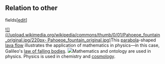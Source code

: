 ## Relation to other
fields[[edit](/w/index.php?title=Physics&action=edit&section=13 "Edit section:
Relation to other fields")]

[![](//upload.wikimedia.org/wikipedia/commons/thumb/0/01/Pahoeoe\_fountain\_original.jpg/220px-
Pahoeoe\_fountain\_original.jpg)](/wiki/File:Pahoeoe\_fountain\_original.jpg)This
[parabola](/wiki/Parabola "Parabola")-shaped [lava flow](/wiki/Lava\_flow "Lava
flow") illustrates the application of mathematics in physics—in this case,
Galileo's [law of falling bodies](/wiki/Law\_of\_falling\_bodies "Law of falling
bodies").
[![](//upload.wikimedia.org/wikipedia/commons/8/86/Physics\_and\_other\_sciences.png)](/wiki/File:Physics\_and\_other\_sciences.png)Mathematics
and ontology are used in physics. Physics is used in chemistry and
[cosmology](/wiki/Cosmology "Cosmology").
